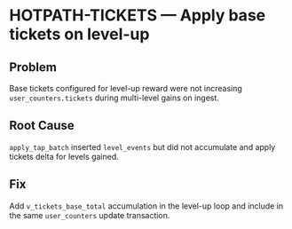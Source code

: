 # HOTPATH-TICKETS — Apply base tickets on level-up

## Problem
Base tickets configured for level-up reward were not increasing `user_counters.tickets` during multi-level gains on ingest.

## Root Cause
`apply_tap_batch` inserted `level_events` but did not accumulate and apply tickets delta for levels gained.

## Fix
Add `v_tickets_base_total` accumulation in the level-up loop and include in the same `user_counters` update transaction.

